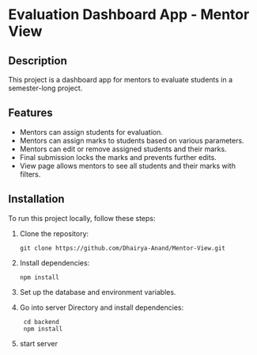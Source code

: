 # Evaluation Dashboard App - Mentor View

## Description

This project is a dashboard app for mentors to evaluate students in a semester-long project.

## Features

- Mentors can assign students for evaluation.
- Mentors can assign marks to students based on various parameters.
- Mentors can edit or remove assigned students and their marks.
- Final submission locks the marks and prevents further edits.
- View page allows mentors to see all students and their marks with filters.

## Installation

To run this project locally, follow these steps:

1. Clone the repository:

   ```
   git clone https://github.com/Dhairya-Anand/Mentor-View.git

   ```

2. Install dependencies:

   ```
   npm install

3. Set up the database and environment variables.

4. Go into server Directory and install dependencies:

   ```
    cd backend
    npm install

5. start server